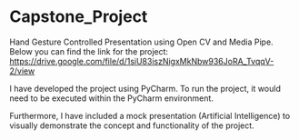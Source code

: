 # Capstone_Project
Hand Gesture Controlled Presentation using Open CV and Media Pipe.
Below you can find the link for the project:
https://drive.google.com/file/d/1siU83iszNigxMkNbw936JoRA_TvqqV-2/view

I have developed the project  using PyCharm. To run the project, 
it would need to be executed within the PyCharm environment. 

Furthermore, I have included a mock presentation (Artificial Intelligence) 
to visually demonstrate the concept and functionality of the project.


